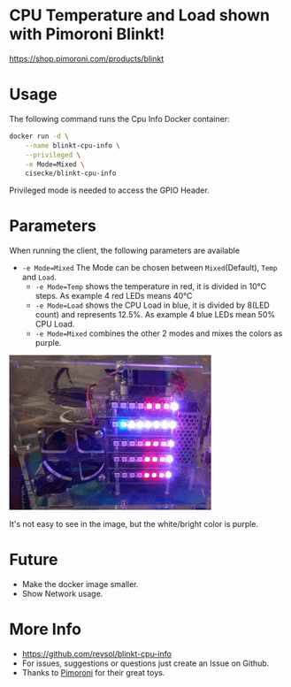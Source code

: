 # CPU Temperature and Load shown with Pimoroni Blinkt!

https://shop.pimoroni.com/products/blinkt

# Usage
The following command runs the Cpu Info Docker container:
```bash
docker run -d \
    --name blinkt-cpu-info \
    --privileged \
    -e Mode=Mixed \
    cisecke/blinkt-cpu-info
```

Privileged mode is needed to access the GPIO Header.

# Parameters
When running the client, the following parameters are available
* ```-e Mode=Mixed``` The Mode can be chosen between ```Mixed```(Default), ```Temp``` and ```Load```.
    * ```-e Mode=Temp``` shows the temperature in red, it is divided in 10°C steps. As example 4 red LEDs means 40°C
    * ```-e Mode=Load``` shows the CPU Load in blue, it is divided by 8(LED count) and represents 12.5%. As example 4 blue LEDs mean 50% CPU Load.
    * ```-e Mode=Mixed``` combines the other 2 modes and mixes the colors as purple.

![Blinkt!](https://raw.githubusercontent.com/Revsol/blinkt-cpu-info/master/cluster-mixed.gif)

It's not easy to see in the image, but the white/bright color is purple.

# Future
* Make the docker image smaller.
* Show Network usage.

# More Info
* https://github.com/revsol/blinkt-cpu-info
* For issues, suggestions or questions just create an Issue on Github.
* Thanks to [Pimoroni](https://shop.pimoroni.com/) for their great toys.